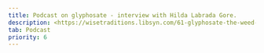 ```yaml
---
title: Podcast on glyphosate - interview with Hilda Labrada Gore.
description: <https://wisetraditions.libsyn.com/61-glyphosate-the-weed-killer-that-hurts-people-too>
tab: Podcast
priority: 6
---
```

